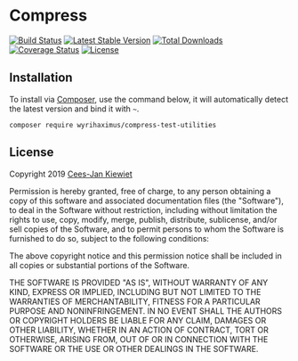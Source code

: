 Compress
========

[![Build Status](https://travis-ci.com/WyriHaximus/php-compress-test-utilities.png)](https://travis-ci.com/WyriHaximus/php-compress-test-utilities)
[![Latest Stable Version](https://poser.pugx.org/WyriHaximus/compress-test-utilities/v/stable.png)](https://packagist.org/packages/WyriHaximus/compress-test-utilities)
[![Total Downloads](https://poser.pugx.org/WyriHaximus/compress-test-utilities/downloads.png)](https://packagist.org/packages/WyriHaximus/compress-test-utilities)
[![Coverage Status](https://coveralls.io/repos/WyriHaximus/php-compress-test-utilities/badge.png)](https://coveralls.io/r/WyriHaximus/php-compress-test-utilities)
[![License](https://poser.pugx.org/wyrihaximus/compress-test-utilities/license.png)](https://packagist.org/packages/wyrihaximus/compress-test-utilities)

## Installation ##

To install via [Composer](http://getcomposer.org/), use the command below, it will automatically detect the latest version and bind it with `~`.

```
composer require wyrihaximus/compress-test-utilities 
```

## License ##

Copyright 2019 [Cees-Jan Kiewiet](http://wyrihaximus.net/)

Permission is hereby granted, free of charge, to any person
obtaining a copy of this software and associated documentation
files (the "Software"), to deal in the Software without
restriction, including without limitation the rights to use,
copy, modify, merge, publish, distribute, sublicense, and/or sell
copies of the Software, and to permit persons to whom the
Software is furnished to do so, subject to the following
conditions:

The above copyright notice and this permission notice shall be
included in all copies or substantial portions of the Software.

THE SOFTWARE IS PROVIDED "AS IS", WITHOUT WARRANTY OF ANY KIND,
EXPRESS OR IMPLIED, INCLUDING BUT NOT LIMITED TO THE WARRANTIES
OF MERCHANTABILITY, FITNESS FOR A PARTICULAR PURPOSE AND
NONINFRINGEMENT. IN NO EVENT SHALL THE AUTHORS OR COPYRIGHT
HOLDERS BE LIABLE FOR ANY CLAIM, DAMAGES OR OTHER LIABILITY,
WHETHER IN AN ACTION OF CONTRACT, TORT OR OTHERWISE, ARISING
FROM, OUT OF OR IN CONNECTION WITH THE SOFTWARE OR THE USE OR
OTHER DEALINGS IN THE SOFTWARE.
